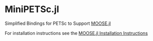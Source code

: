 # MiniPETSc.jl
Simplified Bindings for PETSc to Support [MOOSE.jl](https://github.com/friedmud/MOOSE.jl)

For installation instructions see the [MOOSE.jl Installation Instructions](https://friedmud.github.io/MOOSE.jl/installation/)
